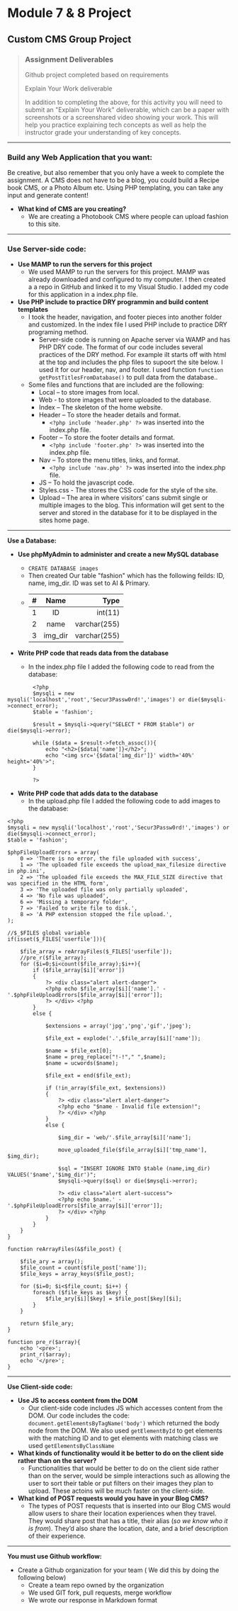 # Module 7 &amp; 8 Project
## Custom CMS Group Project

> ### **Assignment Deliverables**
> <p>Github project completed based on requirements</p>
> <p>Explain Your Work deliverable</p>
> <p>In addition to completing the above, for this activity you will need to submit an "Explain Your Work" deliverable, which can be a paper with screenshots or a screenshared video showing your work. This will help you practice explaining tech concepts as well as help the instructor grade your understanding of key concepts.</p>

---

### **Build any Web Application that you want:**

Be creative, but also remember that you only have a week to complete the assignment. A CMS does not have to be a blog, you could build a Recipe book CMS, or a Photo Album etc. Using PHP templating, you can take any input and generate content!
- **What kind of CMS are you creating?**
  - We are creating a Photobook CMS where people can upload fashion to this site.

---

### **Use Server-side code:**
- **Use MAMP to run the servers for this project**
  - We used MAMP to run the servers for this project. MAMP was already downloaded and configured to my computer. I then created a a repo in GitHub and linked it to my Visual Studio. I added my code for this application in a index.php file.
- **Use PHP include to practice DRY programmin and build content templates**
  - I took the header, navigation, and footer pieces into another folder and customized. In the index file I used PHP include to practice DRY programing method.
    - Server-side code is running on Apache server via WAMP and has PHP DRY code. The format of our code includes several practices of the DRY method. For example iIt starts off with html at the top and includes the php files to supoort the site below. I used it for our header, nav, and footer.  I used function `function getPostTitlesFromDatabase()` to pull data from the database.. 
  - Some files and functions that are included are the following:
    - Local – to store images from local.
    - Web - to store images that were uploaded to the database.
    - Index – The skeleton of the home website.
    - Header – To store the header details and format.
      - `<?php include 'header.php' ?>` was inserted into the index.php file.
    - Footer – To store the footer details and format.
      - `<?php include 'footer.php' ?>` was inserted into the index.php file.
    - Nav – To store the menu titles, links, and format.
      - `<?php include 'nav.php' ?>` was inserted into the index.php file.
    - JS – To hold the javascript code.
    - Styles.css - The stores the CSS code for the style of the site.
    - Upload – The area in where visitors’ cans submit single or multiple images to the blog. This information will get sent to the server and stored in the database for it to be displayed in the sites home page.

--- 

**Use a Database:**
- **Use phpMyAdmin to administer and create a new MySQL database**
  - `CREATE DATABASE images` 
  - Then created Our table "fashion" which has the following feilds: ID, name, img_dir. ID was set to AI & Primary.
  - | # | Name         |     Type     |
    | - |:------------:| ------------:|
    | 1 | ID           |   int(11)    |
    | 2 | name         | varchar(255) |
    | 3 | img_dir      | varchar(255) | 
    
- **Write PHP code that reads data from the database**
  - In the index.php file I added the following code to read from the database:
```  
        <?php
        $mysqli = new mysqli('localhost','root','Secur3Passw0rd!','images') or die($mysqli->connect_error);
        $table = 'fashion';
        
        $result = $mysqli->query("SELECT * FROM $table") or die($mysqli->error);
        
        while ($data = $result->fetch_assoc()){
            echo "<h2>{$data['name']}</h2>";
            echo "<img src='{$data['img_dir']}' width='40%' height='40%'>";
        }
        
        ?>
```
- **Write PHP code that adds data to the database**
  - In the upload.php file I added the following code to add images to the database:
```  
<?php
$mysqli = new mysqli('localhost','root','Secur3Passw0rd!','images') or die($mysqli->connect_error);
$table = 'fashion';

$phpFileUploadErrors = array(
    0 => 'There is no error, the file uploaded with success',
    1 => 'The uploaded file exceeds the upload_max_filesize directive in php.ini',
    2 => 'The uploaded file exceeds the MAX_FILE_SIZE directive that was specified in the HTML form',
    3 => 'The uploaded file was only partially uploaded',
    4 => 'No file was uploaded',
    6 => 'Missing a temporary folder',
    7 => 'Failed to write file to disk.',
    8 => 'A PHP extension stopped the file upload.',
);

//$_$FILES global variable
if(isset($_FILES['userfile'])){
    
    $file_array = reArrayFiles($_FILES['userfile']);
    //pre_r($file_array);
    for ($i=0;$i<count($file_array);$i++){
        if ($file_array[$i]['error']) 
        {
            ?> <div class="alert alert-danger"> 
            <?php echo $file_array[$i]['name'].' - '.$phpFileUploadErrors[$file_array[$i]['error']]; 
            ?> </div> <?php
        }
        else {
            
            $extensions = array('jpg','png','gif','jpeg');
            
            $file_ext = explode('.',$file_array[$i]['name']);
            
            $name = $file_ext[0];
            $name = preg_replace("!-!"," ",$name);
            $name = ucwords($name);
            
            $file_ext = end($file_ext);
            
            if (!in_array($file_ext, $extensions)) 
            {
                ?> <div class="alert alert-danger"> 
                <?php echo "$name - Invalid file extension!"; 
                ?> </div> <?php
            }
            else {
                
                $img_dir = 'web/'.$file_array[$i]['name'];
                
                move_uploaded_file($file_array[$i]['tmp_name'], $img_dir);
                
                $sql = "INSERT IGNORE INTO $table (name,img_dir) VALUES('$name','$img_dir')";
                $mysqli->query($sql) or die($mysqli->error);
                
                ?> <div class="alert alert-success"> 
                <?php echo $name.' - '.$phpFileUploadErrors[$file_array[$i]['error']]; 
                ?> </div> <?php
            }
        }
    }
}

function reArrayFiles(&$file_post) {

    $file_ary = array();
    $file_count = count($file_post['name']);
    $file_keys = array_keys($file_post);

    for ($i=0; $i<$file_count; $i++) {
        foreach ($file_keys as $key) {
            $file_ary[$i][$key] = $file_post[$key][$i];
        }
    }

    return $file_ary;
}

function pre_r($array){
    echo '<pre>';
    print_r($array);
    echo '</pre>';
}
```

---
**Use Client-side code:**
- **Use JS to access content from the DOM**
  - Our client-side code includes JS which accesses content from the DOM. Our code includes the code: `document.getElementsByTagName('body')` which returned the body node from the DOM. We also used `getElementById` to get elements with the matching ID and to get elements with matching class we used `getElementsByClassName`
- **What kinds of functionality would it be better to do on the client side rather than on the server?**
  - Functionalities that would be better to do on the client side rather than on the server, would be simple interactions such as allowing the user to sort their table or put filters on their images they plan to upload. These actoins will be much faster on the client-side.
- **What kind of POST requests would you have in your Blog CMS?**
  - The types of POST requests that is inserted into our Blog CMS would allow users to share their location experiences when they travel. They would share post that has a title, their alias (*so we know who it is from*). They’d also share the location, date, and a brief description of their experience.
---

**You must use Github workflow:**
- Create a Github organization for your team ( We did this by doing the following below)
  - Create a team repo owned by the organization
  - We used GIT fork, pull requests, merge workflow
  - We wrote our response in Markdown format

